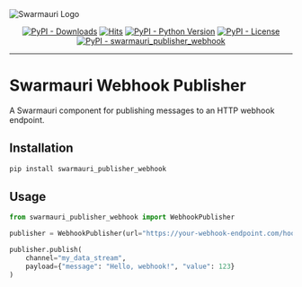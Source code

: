 <picture>
  <source media="(prefers-color-scheme: dark)"  srcset="https://res.cloudinary.com/dryedzrlo/image/upload/v1757724629/swarmauri_brand_frag_light_mg8cmd.png">
  <source media="(prefers-color-scheme: light)" srcset="https://res.cloudinary.com/dryedzrlo/image/upload/v1757724629/swarmauri_brand_frag_dark_tzjuja.png">
  <!-- Fallback below (see #2) -->
  <img alt="Swarmauri Logo" src="https://res.cloudinary.com/dryedzrlo/image/upload/v1757724629/swarmauri_brand_frag_dark_tzjuja.png">
</picture>

<p align="center">
    <a href="https://pypi.org/project/swarmauri_publisher_webhook/">
        <img src="https://img.shields.io/pypi/dm/swarmauri_publisher_webhook" alt="PyPI - Downloads"/></a>
    <a href="https://hits.sh/github.com/swarmauri/swarmauri-sdk/tree/master/pkgs/standards/swarmauri_publisher_webhook/">
        <img alt="Hits" src="https://hits.sh/github.com/swarmauri/swarmauri-sdk/tree/master/pkgs/standards/swarmauri_publisher_webhook.svg"/></a>
    <a href="https://pypi.org/project/swarmauri_publisher_webhook/">
        <img src="https://img.shields.io/pypi/pyversions/swarmauri_publisher_webhook" alt="PyPI - Python Version"/></a>
    <a href="https://pypi.org/project/swarmauri_publisher_webhook/">
        <img src="https://img.shields.io/pypi/l/swarmauri_publisher_webhook" alt="PyPI - License"/></a>
    <a href="https://pypi.org/project/swarmauri_publisher_webhook/">
        <img src="https://img.shields.io/pypi/v/swarmauri_publisher_webhook?label=swarmauri_publisher_webhook&color=green" alt="PyPI - swarmauri_publisher_webhook"/></a>

</p>

---

# Swarmauri Webhook Publisher

A Swarmauri component for publishing messages to an HTTP webhook endpoint.

## Installation

```bash
pip install swarmauri_publisher_webhook
```

## Usage

```python
from swarmauri_publisher_webhook import WebhookPublisher

publisher = WebhookPublisher(url="https://your-webhook-endpoint.com/hook")

publisher.publish(
    channel="my_data_stream",
    payload={"message": "Hello, webhook!", "value": 123}
)
```
